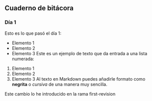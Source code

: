 ## Cuaderno de bitácora
### Día 1
Esto es lo que pasó el día 1:
- Elemento 1
- Elemento 2
- Elemento 3
Este es un ejemplo de texto que da entrada a una lista numerada:
1. Elemento 1
2. Elemento 2
3. Elemento 3
Al texto en Markdown puedes añadirle formato como **negrita** o *cursiva* de una manera muy sencilla.


Este cambio lo he introducido en la rama first-revision
